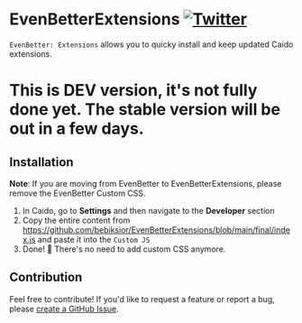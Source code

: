 # EvenBetterExtensions [![Twitter](https://img.shields.io/twitter/url/https/twitter.com/cloudposse.svg?style=social&label=Follow%20me)](https://twitter.com/bebiksior)

`EvenBetter: Extensions` allows you to quicky install and keep updated Caido extensions.

# This is DEV version, it's not fully done yet. The stable version will be out in a few days.

## Installation
**Note**: If you are moving from EvenBetter to EvenBetterExtensions, please remove the EvenBetter Custom CSS. 

1. In Caido, go to **Settings** and then navigate to the **Developer** section
2. Copy the entire content from https://github.com/bebiksior/EvenBetterExtensions/blob/main/final/index.js and paste it into the `Custom JS`
3. Done! 🎉 There's no need to add custom CSS anymore.

## Contribution
Feel free to contribute! If you'd like to request a feature or report a bug, please [create a GitHub Issue](https://github.com/bebiksior/EvenBetterExtensions/issues/new).